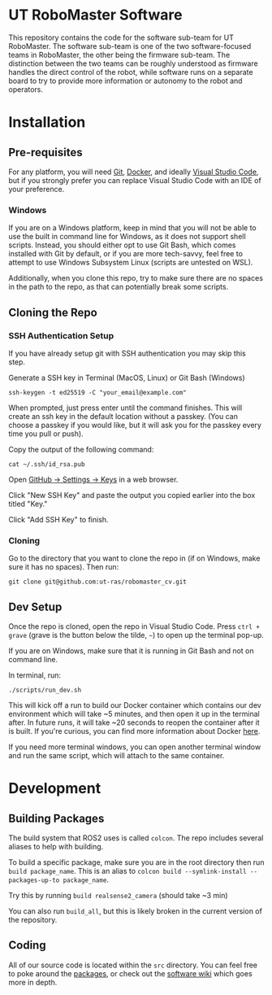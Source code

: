 # UT RoboMaster Software

This repository contains the code for the software sub-team for UT RoboMaster. The software sub-team is one of the two
software-focused teams in RoboMaster, the other being the firmware sub-team. The distinction between the two teams can
be roughly understood as firmware handles the direct control of the robot, while software runs on a separate board to
try to provide more information or autonomy to the robot and operators.

# Installation

## Pre-requisites

For any platform, you will need [Git](https://git-scm.com/downloads), [Docker](https://www.docker.com/), and ideally [Visual Studio Code](https://code.visualstudio.com/download), but if you strongly prefer you can replace Visual Studio Code with an IDE of your preference.

### Windows

If you are on a Windows platform, keep in mind that you will not be able to use the built in command line for Windows, as it does not support shell scripts. Instead, you should either opt to use Git Bash, which comes installed with Git by default, or if you are more tech-savvy, feel free to attempt to use Windows Subsystem Linux (scripts are untested on WSL).

Additionally, when you clone this repo, try to make sure there are no spaces in the path to the repo, as that can potentially break some scripts.

## Cloning the Repo

### SSH Authentication Setup

If you have already setup git with SSH authentication you may skip this step.

Generate a SSH key in Terminal (MacOS, Linux) or Git Bash (Windows)

```
ssh-keygen -t ed25519 -C "your_email@example.com"
```

When prompted, just press enter until the command finishes. This will create an ssh key in the default location without a passkey. (You can choose a passkey if you would like, but it will ask you for the passkey every time you pull or push).

Copy the output of the following command:
```
cat ~/.ssh/id_rsa.pub
```

Open [GitHub -> Settings -> Keys](https://github.com/settings/keys) in a web browser.

Click "New SSH Key" and paste the output you copied earlier into the box titled "Key."

Click "Add SSH Key" to finish.

### Cloning

Go to the directory that you want to clone the repo in (if on Windows, make sure it has no spaces). Then run:

```
git clone git@github.com:ut-ras/robomaster_cv.git
```

## Dev Setup

Once the repo is cloned, open the repo in Visual Studio Code. Press `ctrl + grave` (grave is the button below the tilde, `~`) to open up the terminal pop-up.

If you are on Windows, make sure that it is running in Git Bash and not on command line. 

In terminal, run:

```
./scripts/run_dev.sh
```

This will kick off a run to build our Docker container which contains our dev environment which will take ~5 minutes, and then open it up in the terminal after. In future runs, it will take ~20 seconds to reopen the container after it is built. If you're curious, you can find more information about Docker [here](https://docs.docker.com/get-started/).

If you need more terminal windows, you can open another terminal window and run the same script, which will attach to the same container.

# Development

## Building Packages

The build system that ROS2 uses is called `colcon`. The repo includes several aliases to help with building.

To build a specific package, make sure you are in the root directory then run `build package_name`. This is an alias to `colcon build --symlink-install --packages-up-to package_name`. 

Try this by running `build realsense2_camera` (should take ~3 min)

You can also run `build_all`, but this is likely broken in the current version of the repository. 

## Coding

All of our source code is located within the `src` directory. You can feel free to poke around the [packages](http://wiki.ros.org/Packages), or check out the [software wiki](https://github.com/ut-ras/robomaster_cv/wiki) which goes more in depth.